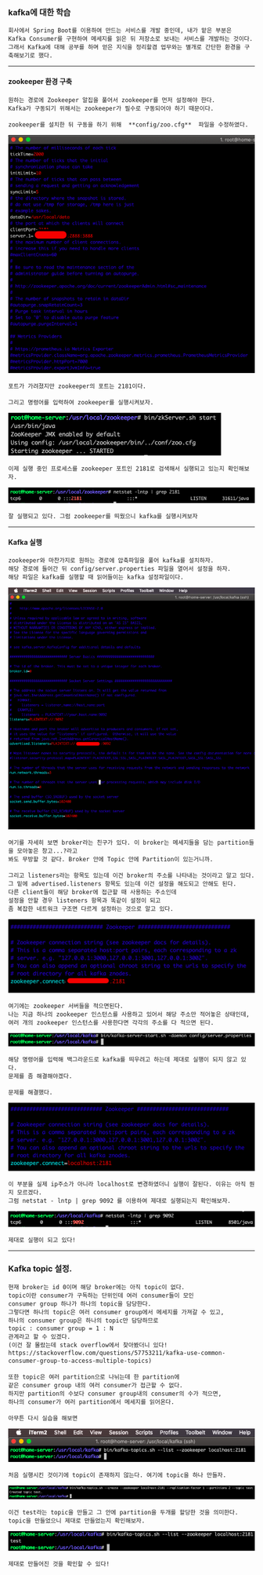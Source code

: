 ### kafka에 대한 학습
    회사에서 Spring Boot를 이용하여 만드는 서비스를 개발 중인데, 내가 맡은 부분은
    Kafka Consumer를 구현하여 메세지를 읽은 뒤 저장소로 보내는 서비스를 개발하는 것이다.
    그래서 Kafka에 대해 공부를 하며 얻은 지식을 정리할겸 업무와는 별개로 간단한 환경을 구축해보기로 했다.
    
------------------------------------------------------------------------------------
#### zookeeper 환경 구축
    원하는 경로에 Zookeeper 알집을 풀어서 zookeeper를 먼저 설정해야 한다. 
    Kafka가 구동되기 위해서는 zookeeper가 필수로 구동되어야 하기 때문이다.
    
    zookeeper를 설치한 뒤 구동을 하기 위해  **config/zoo.cfg**  파일을 수정하였다.
    
<img src="/image/zookeeper setting.png"></img>

    포트가 가려졌지만 zookeeper의 포트는 2181이다.
    
    그리고 명령어를 입력하여 zookeeper를 실행시켜보자.
<img src="/image/zookeeper start.png"></img>

    이제 실행 중인 프로세스를 zookeeper 포트인 2181로 검색해서 실행되고 있는지 확인해보자.
<img src="/image/zookeeper port.png"></img>

    잘 실행되고 있다. 그럼 zookeeper를 띄웠으니 kafka를 실행시켜보자
-----------------------------------------------------------------------------------
#### Kafka 실행
    zookeeper와 마찬가지로 원하는 경로에 압축파일을 풀어 kafka를 설치하자.
    해당 경로에 들어간 뒤 config/server.properties 파일을 열어서 설정을 하자.
    해당 파일은 kafka를 실행할 때 읽어들이는 kafka 설정파일이다.
<img src="/image/kafka server.png"></img>

    여기를 자세히 보면 broker라는 친구가 있다. 이 broker는 메세지들을 담는 partition들을 모아놓은 창고...?라고
    봐도 무방할 것 같다. Broker 안에 Topic 안에 Partition이 있는거니까.
    
    그리고 listeners라는 항목도 있는데 이건 broker의 주소를 나타내는 것이라고 알고 있다.
    그 밑에 advertised.listeners 항목도 있는데 이건 설정을 해도되고 안해도 된다. 
    다른 client들이 해당 broker에 접근할 때 사용하는 주소인데
    설정을 안할 경우 listeners 항목과 똑같이 설정이 되고 
    좀 복잡한 네트워크 구조면 다르게 설정하는 것으로 알고 있다.
<img src="/image/kafka server zookeeper.png"></img>
    
    
    여기에는 zookeeper 서버들을 적으면된다. 
    나는 지금 하나의 zookeeper 인스턴스를 사용하고 있어서 해당 주소만 적어놓은 상태인데, 
    여러 개의 zookeeper 인스턴스를 사용한다면 각각의 주소를 다 적으면 된다.
    
<img src="/image/kafka daemon.png"></img>

    해당 명령어를 입력해 백그라운드로 kafka를 띄우려고 하는데 제대로 실행이 되지 않고 있다.
    문제를 좀 해결해야겠다.

    문제를 해결했다.
<img src="/image/kafka zookeeper fix.png"></img>

    이 부분을 실제 ip주소가 아니라 localhost로 변경하였더니 실행이 잘된다. 이유는 아직 뭔지 모르겠다.
    그럼 netstat - lntp | grep 9092 를 이용하여 제대로 실행되는지 확인해보자.
<img src="/image/kafka success.png"></img>

    제대로 실행이 되고 있다!
---------------------------------------------------------------------------------------
### Kafka topic 설정.
    현재 broker는 id 0이며 해당 broker에는 아직 topic이 없다. 
    topic이란 consumer가 구독하는 단위인데 여러 consumer들이 모인 
    consumer group 하나가 하나의 topic을 담당한다. 
    그렇다면 하나의 topic은 여러 consumer group에서 메세지를 가져갈 수 있고,
    하나의 consumer group은 하나의 topic만 담당하므로
    topic : consumer group = 1 : N 
    관계라고 할 수 있겠다.
    (이건 잘 몰랐는데 stack overflow에서 찾아봤더니 있다!
    https://stackoverflow.com/questions/57753211/kafka-use-common-consumer-group-to-access-multiple-topics)
    
    또한 topic은 여러 partition으로 나뉘는데 한 partition에 
    같은 consumer group 내의 여러 consumer가 접근할 수 없다.
    하지만 partition의 수보다 consumer group내의 consumer의 수가 적으면,
    하나의 consumer가 여러 partition에서 메세지를 읽어온다.
    
    아무튼 다시 실습을 해보면
<img src="/image/topic initial.png"></img>
    
    처음 실행시킨 것이기에 topic이 존재하지 않는다. 여기에 topic을 하나 만들자.
<img src="/image/topic create.png"></img>
    
    이건 test라는 topic을 만들고 그 안에 partition을 두개를 할당한 것을 의미한다.
    topic을 만들었으니 제대로 만들었는지 확인해보자.
    
<img src="/image/topic check.png"></img>
    
    제대로 만들어진 것을 확인할 수 있다!
